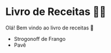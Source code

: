 # Livro de Receitas :man_cook:

Olá! Bem vindo ao livro de receitas :wave:

- Strogonoff de Frango
- Pavê